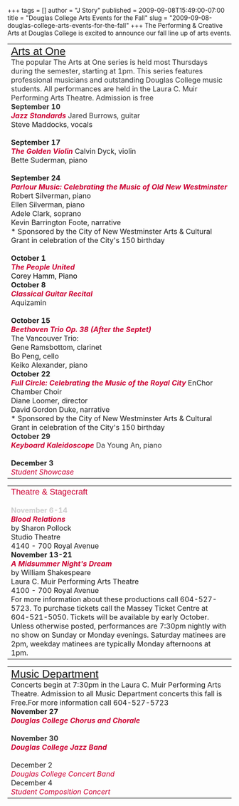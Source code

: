 +++
tags = []
author = "J Story"
published = 2009-09-08T15:49:00-07:00
title = "Douglas College Arts Events for the Fall"
slug = "2009-09-08-douglas-college-arts-events-for-the-fall"
+++
<span
style="color: rgb(51, 51, 51); font-family: Arial,Helvetica,sans-serif; font-size: 10pt;font-family:Arial,Helvetica,sans-serif;font-size:85%;color:#333333;"></span>
The Performing & Creative Arts at Douglas College is excited to announce
our fall line up of arts events.

[]()
<table>
<colgroup>
<col width="100%" />
</colgroup>
<tbody>
<tr class="odd">
<td align="left"><span style="color: rgb(51, 51, 51); font-family: Arial,Helvetica,sans-serif; font-size: 10pt;font-family:Arial,Helvetica,sans-serif;font-size:85%;color:#333333;"> </span>
<div align="left" style="color: rgb(204, 0, 51); font-family: Impact,Verdana,Helvetica,sans-serif; font-size: 14pt;">
<span style="color: rgb(204, 0, 51); font-family: Impact,Verdana,Helvetica,sans-serif; font-size: 14pt;font-family:Impact,Verdana,Helvetica,sans-serif;font-size:130%;color:#cc0033;"><span style="color:#cc0033;"><a href="http://rs6.net/tn.jsp?et=1102676870026&amp;s=911&amp;e=00157FXArT261FgksAhPtcFDbgABohRNuUDG2MLip0BEXvv3X19iymn_ZEDgvIVFC06LujX4K_9cW6BBB0GDaDZhmThyM6cFMllBoiYT0D4EaH5OC4Mf2bZk7yVRehsuQSzxz4gf1BgyC2Q4buy6bjYui9PfRiNf5M45gunZaVTXww7vyvqHSfSMQ==">Arts at One</a></span></span>
</div>
<span style="color:#ffcc00;"> </span>
<div>
<span style="color:#333333;">The popular The Arts at One series is held most Thursdays during the semester, starting at 1pm. This series features professional musicians and outstanding Douglas College music students. All performances are held in the Laura C. Muir Performing Arts Theatre. Admission is free<br />
</span> <em><strong></strong></em>
</div>
<span style="color:#333333;"><strong>September 10<br />
<em><span style="color:#cc0033;">Jazz Standards </span></em></strong>Jared Burrows, guitar </span>
<div>
Steve Maddocks, vocals
</div>
<div>
<br />
<strong>September 17<br />
<em><span style="color:#cc0033;">The Golden Violin </span></em></strong>Calvin Dyck, violin
</div>
<div>
Bette Suderman, piano<br />
<br />
<strong>September 24<br />
<em><span style="color:#cc0033;">Parlour Music: Celebrating the Music of Old New Westminster </span></em></strong>Robert Silverman, piano
</div>
<div>
Ellen Silverman, piano
</div>
<div>
Adele Clark, soprano
</div>
<div>
Kevin Barrington Foote, narrative
</div>
<div>
* Sponsored by the City of New Westminster Arts &amp; Cultural Grant in celebration of the City's 150 birthday
</div>
<div>
<br />
<strong>October 1<br />
</strong><span style="color:#cc0033;"><em><strong>The People United</strong></em></span>
</div>
<div>
<span style="color:#000000;">Corey Hamm, Piano</span>
</div>
<span style="color:#333333;"> </span>
<div>
<strong>October 8</strong>
<div>
<em><span style="color:#cc0033;"><strong>Classical Guitar Recital</strong></span></em>
</div>
<div>
Aquizamin
</div>
<div>
<strong><br />
October 15</strong>
</div>
</div>
<div>
<div>
<div>
<strong><span style="color:#cc0033;"><em>Beethoven Trio Op. 38 (After the Septet)</em></span></strong>
</div>
<div>
The Vancouver Trio:
</div>
<div>
Gene Ramsbottom, clarinet
</div>
<div>
Bo Peng, cello
</div>
<div>
Keiko Alexander, piano<br />
<strong></strong>
</div>
</div>
</div>
<div>
<strong>October 22<br />
<em><span style="color:#cc0033;">Full Circle: Celebrating the Music of the Royal City </span></em></strong>EnChor Chamber Choir
</div>
<div>
Diane Loomer, director
</div>
<div>
David Gordon Duke, narrative
</div>
<div>
* Sponsored by the City of New Westminster Arts &amp; Cultural Grant in celebration of the City's 150 birthday<br />

</div>
<span style="color:#333333;"><strong>October 29<br />
<em><span style="color:#cc0033;">Keyboard Kaleidoscope </span></em></strong>Da Young An, piano </span>
<div>
<br />
<strong>December 3</strong>
<div>
<em><span style="color:#cc0033;">Student Showcase</span></em>
</div>
</div></td>
</tr>
</tbody>
</table>

[]()
<table>
<colgroup>
<col width="100%" />
</colgroup>
<tbody>
<tr class="odd">
<td align="left"><span style="color: rgb(51, 51, 51); font-family: Arial,Helvetica,sans-serif; font-size: 10pt;font-family:Arial,Helvetica,sans-serif;font-size:85%;color:#333333;"> </span>
<div align="left" style="font-size: 14pt; color: rgb(51, 51, 51); font-family: Impact,Verdana,Helvetica,sans-serif;color:#cc0066;">
<span style="color:#cc0033;">Theatre &amp; Stagecraft</span>
</div>
<span style="color:#cccccc;"><span style="color:#cccccc;"><br />
<strong>November 6-14</strong> </span></span>
<div>
<em><span style="color:#cc0033;"><strong>Blood Relations</strong> </span></em>
</div>
<div>
by Sharon Pollock
</div>
<div>
Studio Theatre
</div>
<div>
4140 - 700 Royal Avenue
</div>
<div>

</div>
<div>
<strong>November 13-21</strong>
</div>
<div>
<span style="color:#cc0033;"><strong><em>A Midsummer Night's Dream</em></strong></span>
</div>
<div>
by William Shakespeare
</div>
<div>
Laura C. Muir Performing Arts Theatre
</div>
<div>
4100 - 700 Royal Avenue
</div>
<div>

</div>
<div>
For more information about these productions call 604-527-5723. To purchase tickets call the Massey Ticket Centre at 604-521-5050. Tickets will be available by early October.
</div>
<div>

</div>
<div>
Unless otherwise posted, performances are 7:30pm nightly with no show on Sunday or Monday evenings. Saturday matinees are 2pm, weekday matinees are typically Monday afternoons at 1pm.
</div>
<div>

</div></td>
</tr>
</tbody>
</table>

[]()
<table>
<colgroup>
<col width="100%" />
</colgroup>
<tbody>
<tr class="odd">
<td align="left"><span style="color: rgb(51, 51, 51); font-family: Arial,Helvetica,sans-serif; font-size: 10pt;font-family:Arial,Helvetica,sans-serif;font-size:85%;color:#333333;"> </span>
<div align="left" style="color: rgb(204, 0, 51); font-family: Impact,Verdana,Helvetica,sans-serif; font-size: 14pt;">
<span style="color: rgb(204, 0, 51); font-family: Impact,Verdana,Helvetica,sans-serif; font-size: 14pt;font-family:Impact,Verdana,Helvetica,sans-serif;font-size:130%;color:#cc0033;"><a href="http://rs6.net/tn.jsp?et=1102676870026&amp;s=911&amp;e=00157FXArT261Gdrp6oTjsZRGGFwTnDVXHxBc4arEY1z9haQKpWEJVzLpJOsZrVJNVUsYxUdzHkDFg99lXQP2onkFe7epnSOiiqaYjU52YYyR9yteDYDIF5GIFZLZARIsk5K51E8TD4y2CWzlULdeB7txkPLj6xXKY4Fi7-_l2fIkH97G3GvYuFfQ==">Music Department</a></span>
</div>
<span> </span>
<div>
<span> </span>
<div>
Concerts begin at 7:30pm in the Laura C. Muir Performing Arts Theatre. Admission to all Music Department concerts this fall is Free.For more information call 604-527-5723
<div>
<strong></strong>
</div>
<strong>November 27<br />
<span style="color:#ffcc00;"><span style="color:#cc0033;"><em>Douglas College Chorus and Chorale<br />
<br />
</em></span><span style="color:#333333;">November 30<br />
</span><span style="color:#cc0033;"><em>Douglas College Jazz Band<br />
<br />
</em></span><span style="color:#333333;"> </span></span></strong>
<div>
December 2
</div>
<div>
<span style="color:#cc0033;"><em>Douglas College Concert Band</em></span>
</div>
<div>

</div>
December 4<br />
<span style="color:#cc0033;"><em>Student Composition Concert</em></span>
</div>
</div></td>
</tr>
</tbody>
</table>
